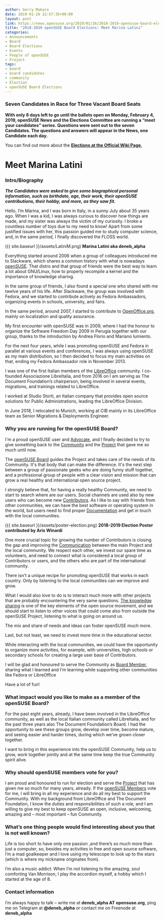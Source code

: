 ```yaml
---
author: Gerry Makaro
date: 2019-01-26 22:57:35+00:00
layout: post
link: https://news.opensuse.org/2019/01/26/2018-2019-opensuse-board-elections-meet-marina-latini/
title: "2018-2019 openSUSE Board Elections: Meet Marina Latini"
categories:
- Announcements
- Board
- Board Elections
- Events
- People of openSUSE
- Project
tags:
- board
- board candidates
- community
- Election
- openSUSE Board Elections
---
```



### Seven Candidates in Race for Three Vacant Board Seats




**With only 8 days left to go until the ballots open on Monday, February 4, 2019, openSUSE News and the Elections Committee are running a “meet your candidates” series. Questions were sent out to the seven Candidates. The questions and answers will appear in the News, one Candidate each day.**




You can find out more about the [**Elections at the Official Wiki Page**.](https://en.opensuse.org/openSUSE:Board_election)





# Meet Marina Latini




### Intro/Biography




_**The Candidates were asked to give some biographical personal information, such as birthdate, age, their work, their openSUSE contributions, their hobby, and more, as they saw fit.**_


Hello, I’m Marina, and I was born in Italy, in a sunny July about 35 years ago. When I was a kid, I was always curious to discover how things are made, and my sister was always the victim of my curiosity. I broke a countless number of toys due to my need to know! Apart from some justified issues with her, this passion guided me to study computer science, and, in the same period, I finally discovered the FLOSS world.

({{ site.baseurl }}/assets/LatiniM.png) **Marina Latini aka deneb_alpha**

Everything started around 2006 when a group of colleagues introduced me to Slackware, which shares a common history with what is nowadays [openSUSE](https://www.opensuse.org/). That distro and that group of friends were the best way to learn a lot about GNU/Linux, how to properly recompile a kernel and the importance of knowledge sharing.

In the same group of friends, I also found a special one who shared with me twelve years of his life. After Slackware, the group was involved with Fedora, and we started to contribute actively as Fedora Ambassadors, organizing events in schools, university, and fairs.

In the same period, around 2007, I started to contribute to [OpenOffice.org](http://www.openoffice.org/), mainly on localization and quality assurance.

My first encounter with openSUSE was in 2009, where I had the honour to organize the Software Freedom Day 2009 in Perugia together with our group, thanks to the introduction by Andrea Florio and Mariano Iumiento.

For the next four years, while I was promoting openSUSE and Fedora in parallel at various events and conferences, I was always using openSUSE as my main distribution, so I then decided to focus my main activities on that, ending my Fedora Ambassador role in November 2013.

I was one of the first Italian members of the [LibreOffice](https://www.libreoffice.org/) community. I co-founded Associazione LibreItalia, and from 2016 on I am serving as The Document Foundation’s chairperson, being involved in several events, migrations, and trainings related to LibreOffice.

I worked at Studio Storti, an Italian company that provides open source solutions for Public Administrations, leading the LibreOffice Division.

In June 2018, I relocated to Munich, working at CIB mainly in its LibreOffice team as Senior Migrations & Deployments Engineer.


### Why you are running for the openSUSE Board?


I'm a proud openSUSE user and [Advocate](https://en.opensuse.org/Portal:Marketing), and I finally decided to try to give something back to the [Community](https://en.opensuse.org/openSUSE:Members) and the [Project](https://en.opensuse.org/Portal:Project) that gave me so much until now.

The [openSUSE Board](https://en.opensuse.org/openSUSE:Board) guides the Project and takes care of the needs of its Community. It's that body that can make the difference. It's the next step between a group of passionate geeks who are doing funny stuff together, and a professional group of people with a clear vision and mission that can grow a real healthy and international open source project.

I strongly believe that, for having a really healthy Community, we need to start to search where are our users. Social channels are used also by new users who can become new [Contributors](https://en.opensuse.org/Portal:How_to_participate). As I like to say with friends from other communities, we can have the best software or operating system in the world, but users need to find proper [Documentation](https://en.opensuse.org/Portal:Documentation) and get in touch with the local communities.

({{ site.baseurl }}/assets/poster-election.png) **2018-2019 Election Poster contributed by Aris Winardi**

One more crucial topic for growing the number of Contributors is closing the gap and improving the [Communication](https://en.opensuse.org/openSUSE:Communication_channels) between the main Project and the local community. We respect each other, we invest our spare time as volunteers, and need to connect what is considered a local group of Contributors or users, and the others who are part of the international community.

There isn't a unique recipe for promoting openSUSE that works in each country. Only by listening to the local communities can we improve and grow.

What I would also love to do is to interact much more with other projects that are probably encountering the very same questions. [The knowledge sharing](https://en.opensuse.org/Portal:Wiki) is one of the key elements of the open source movement, and we should start to listen to other voices that could come also from outside the openSUSE Project, listening to what is going on around us.

The mix and share of needs and ideas can foster openSUSE much more.

Last, but not least, we need to invest more time in the educational sector.

While interacting with the local communities, we could have the opportunity to organize more activities, for example, with universities, high schools or secondary schools for creating a large user base of Contributors.

I will be glad and honoured to serve the Community as [Board Member](https://en.opensuse.org/openSUSE:Board), sharing what I learned and I'm learning while supporting other communities like Fedora or LibreOffice

Have a lot of fun!


### What impact would you like to make as a member of the openSUSE Board?


For the past eight years, already, I have been involved in the LibreOffice community, as well as the local Italian community called LibreItalia, and for the past three years also The Document Foundation’s Board. I had the opportunity to see these groups grow, develop over time, become mature, and seeing easier and harder times, during which we’ve grown closer together.

I want to bring in this experience into the openSUSE Community, help us to grow, work together jointly and at the same time keep the true Community spirit alive.


### Why should openSUSE members vote for you?


I am proud and honoured to run for election and serve the [Project](https://en.opensuse.org/Portal:Project) that has given me so much for many years, already. If the [openSUSE Members](https://en.opensuse.org/openSUSE:Members) vote for me, I will bring in all my experience and do all my best to support the Community. With my background from LibreOffice and The Document Foundation, I know the duties and responsibilities of such a role, and I am willing to give my best to keep openSUSE an open, inclusive, welcoming, amazing and – most important – fun Community.


### What’s one thing people would find interesting about you that is not well known?


Life is too short to have only one passion ,and there’s so much more than just a computer, so, besides my activities in free and open source software, I’m a mad goalkeeper and I love using my telescope to look up to the stars (which is where my nickname originates from).

I’m also a music addict: When I’m not listening to the amazing, soul comforting Van Morrison, I play the accordion myself, a hobby which I started at the age of 8.


### Contact information


I’m always happy to talk – write me at **deneb_alpha **AT** opensuse.org**, ping me on Telegram at **@deneb_alpha** or contact me on Freenode at **deneb_alpha**		
